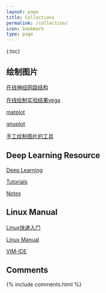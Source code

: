 ```yaml
---
layout: page
title: Collections
permalink: /collection/
icon: bookmark
type: page
---
```

{:toc}

## 绘制图片
[在线神经网路结构](http://ethereon.github.io/netscope/#/editor)

[在线绘制实验结果vega](http://vega.github.io/vega-editor/)

[matplot](http://matplotlib.org/gallery.html)

[gnuplot](http://www.gnuplot.info/)

[手工绘制图片的工具](https://www.autodraw.com/)

## Deep Learning Resource

[Deep Learning](http://deeplearning.net/tutorial/)

[Tutorials](http://yanirseroussi.com/deep-learning-resources/)

[Notes](http://cs231n.github.io/)

## Linux Manual

[Linux快速入门](http://linuxtools-rst.readthedocs.io/zh_CN/latest/)

[Linux Manual](http://man7.org/linux/man-pages/dir_section_1.html)

[VIM-IDE](https://github.com/xmementoit/vim-ide)

## Comments

{% include comments.html %}
